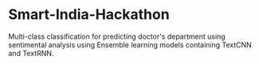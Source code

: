 # Smart-India-Hackathon
Multi-class classification for predicting doctor's department using sentimental analysis using Ensemble learning models containing TextCNN and TextRNN. 
